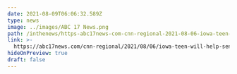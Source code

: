 ```yaml
---
date: 2021-08-09T06:06:32.589Z
type: news
image: ../images/ABC 17 News.png
path: /inthenews/https-abc17news-com-cnn-regional-2021-08-06-iowa-teen-will-help-send-feminine-hygiene-products-to-kenya-
link: >-
  https://abc17news.com/cnn-regional/2021/08/06/iowa-teen-will-help-send-feminine-hygiene-products-to-kenya/
hideOnPreview: true
draft: false
---
```


